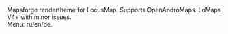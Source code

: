 Mapsforge rendertheme for LocusMap. Supports OpenAndroMaps. LoMaps V4+ with minor issues.<br>
Menu: ru/en/de.